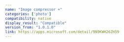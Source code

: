 ```yaml
---
name: "Image compressor +"
categories: ['photo']
compatibility: native
display_result: "Compatible"
version_from: "1.0.1.0"
link: https://apps.microsoft.com/detail/9N9KWH26ZH59
---
```

